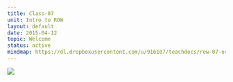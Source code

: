 ```yaml
---
title: Class-07
unit: Intro to ROW
layout: default
date: 2015-04-12
topic: Welcome
status: active
mindmap: https://dl.dropboxusercontent.com/u/916107/teachdocs/row-07-ordo.png
---
```


![](https://dl.dropboxusercontent.com/u/916107/teachdocs/row-07-ordo.png)
